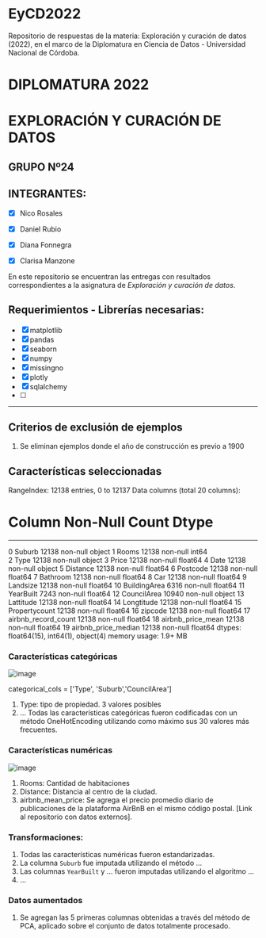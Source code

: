 # EyCD2022
Repositorio de respuestas de la materia: Exploración y curación de datos (2022), en el marco de la Diplomatura en Ciencia de Datos - Universidad Nacional de Córdoba.

# **DIPLOMATURA 2022**

# EXPLORACIÓN Y CURACIÓN DE DATOS

## GRUPO Nº24

## INTEGRANTES:
   - [x] Nico Rosales 
   - [x] Daniel Rubio
   - [x] Diana Fonnegra
   - [x] Clarisa Manzone

   
En este repositorio se encuentran las entregas con resultados correspondientes a la asignatura de _Exploración y curación de datos_.

## **Requerimientos - Librerías necesarias**:
   - [x] matplotlib
   - [x] pandas
   - [x] seaborn
   - [x] numpy
   - [x] missingno
   - [x] plotly
   - [x] sqlalchemy
   - [ ] 


----



  ## Criterios de exclusión de ejemplos
  1. Se eliminan ejemplos donde el año de construcción es previo a 1900

  ## Características seleccionadas
  
  RangeIndex: 12138 entries, 0 to 12137
Data columns (total 20 columns):
 #   Column               Non-Null Count  Dtype  
---  ------               --------------  -----  
 0   Suburb               12138 non-null  object 
 1   Rooms                12138 non-null  int64  
 2   Type                 12138 non-null  object 
 3   Price                12138 non-null  float64
 4   Date                 12138 non-null  object 
 5   Distance             12138 non-null  float64
 6   Postcode             12138 non-null  float64
 7   Bathroom             12138 non-null  float64
 8   Car                  12138 non-null  float64
 9   Landsize             12138 non-null  float64
 10  BuildingArea         6316 non-null   float64
 11  YearBuilt            7243 non-null   float64
 12  CouncilArea          10940 non-null  object 
 13  Lattitude            12138 non-null  float64
 14  Longtitude           12138 non-null  float64
 15  Propertycount        12138 non-null  float64
 16  zipcode              12138 non-null  float64
 17  airbnb_record_count  12138 non-null  float64
 18  airbnb_price_mean    12138 non-null  float64
 19  airbnb_price_median  12138 non-null  float64
dtypes: float64(15), int64(1), object(4)
memory usage: 1.9+ MB
  
  
  
  
  ### Características categóricas
  ![image](https://user-images.githubusercontent.com/11649711/173637836-f62defba-a55c-4aee-b1ce-cf4d8c8679cd.png)

  categorical_cols = ['Type', 'Suburb','CouncilArea']
  1. Type: tipo de propiedad. 3 valores posibles
  2. ...
  Todas las características categóricas fueron codificadas con un
  método OneHotEncoding utilizando como máximo sus 30 valores más 
  frecuentes.
  
  ### Características numéricas
  ![image](https://user-images.githubusercontent.com/11649711/173637936-53cf4ffa-9253-4812-84a8-3a0cb5528258.png)

  1. Rooms: Cantidad de habitaciones
  2. Distance: Distancia al centro de la ciudad.
  3. airbnb_mean_price: Se agrega el precio promedio diario de 
     publicaciones de la plataforma AirBnB en el mismo código 
     postal. [Link al repositorio con datos externos].

  ### Transformaciones:
  1. Todas las características numéricas fueron estandarizadas.
  2. La columna `Suburb` fue imputada utilizando el método ...
  3. Las columnas `YearBuilt` y ... fueron imputadas utilizando el 
     algoritmo ...
  4. ...

  ### Datos aumentados
  1. Se agregan las 5 primeras columnas obtenidas a través del
     método de PCA, aplicado sobre el conjunto de datos
     totalmente procesado.
